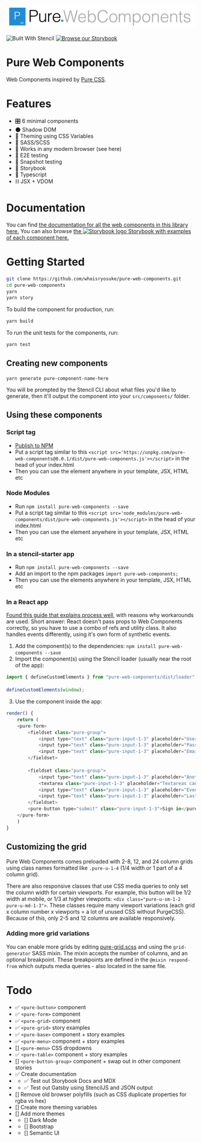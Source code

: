 <a href="https://pure-web-components.netlify.com/"><img src="Pure Web Components - Horizontal.png" alt="Pure Web Components Logo"></a>

![Built With Stencil](https://img.shields.io/badge/-Built%20With%20Stencil-16161d.svg?logo=data%3Aimage%2Fsvg%2Bxml%3Bbase64%2CPD94bWwgdmVyc2lvbj0iMS4wIiBlbmNvZGluZz0idXRmLTgiPz4KPCEtLSBHZW5lcmF0b3I6IEFkb2JlIElsbHVzdHJhdG9yIDE5LjIuMSwgU1ZHIEV4cG9ydCBQbHVnLUluIC4gU1ZHIFZlcnNpb246IDYuMDAgQnVpbGQgMCkgIC0tPgo8c3ZnIHZlcnNpb249IjEuMSIgaWQ9IkxheWVyXzEiIHhtbG5zPSJodHRwOi8vd3d3LnczLm9yZy8yMDAwL3N2ZyIgeG1sbnM6eGxpbms9Imh0dHA6Ly93d3cudzMub3JnLzE5OTkveGxpbmsiIHg9IjBweCIgeT0iMHB4IgoJIHZpZXdCb3g9IjAgMCA1MTIgNTEyIiBzdHlsZT0iZW5hYmxlLWJhY2tncm91bmQ6bmV3IDAgMCA1MTIgNTEyOyIgeG1sOnNwYWNlPSJwcmVzZXJ2ZSI%2BCjxzdHlsZSB0eXBlPSJ0ZXh0L2NzcyI%2BCgkuc3Qwe2ZpbGw6I0ZGRkZGRjt9Cjwvc3R5bGU%2BCjxwYXRoIGNsYXNzPSJzdDAiIGQ9Ik00MjQuNywzNzMuOWMwLDM3LjYtNTUuMSw2OC42LTkyLjcsNjguNkgxODAuNGMtMzcuOSwwLTkyLjctMzAuNy05Mi43LTY4LjZ2LTMuNmgzMzYuOVYzNzMuOXoiLz4KPHBhdGggY2xhc3M9InN0MCIgZD0iTTQyNC43LDI5Mi4xSDE4MC40Yy0zNy42LDAtOTIuNy0zMS05Mi43LTY4LjZ2LTMuNkgzMzJjMzcuNiwwLDkyLjcsMzEsOTIuNyw2OC42VjI5Mi4xeiIvPgo8cGF0aCBjbGFzcz0ic3QwIiBkPSJNNDI0LjcsMTQxLjdIODcuN3YtMy42YzAtMzcuNiw1NC44LTY4LjYsOTIuNy02OC42SDMzMmMzNy45LDAsOTIuNywzMC43LDkyLjcsNjguNlYxNDEuN3oiLz4KPC9zdmc%2BCg%3D%3D&colorA=16161d&style=flat-square) [![Browse our Storybook](https://github.com/storybookjs/brand/raw/master/badge/badge-storybook.svg?sanitize=true)](https://pure-web-components-storybook.netlify.com/)

# Pure Web Components

Web Components inspired by [Pure CSS](https://purecss.io).

# Features

- 🎛 6 minimal components
- 🌑 Shadow DOM
- 🎨 Theming using CSS Variables
- 💄 SASS/SCSS
- 🌲 Works in any modern browser (see here)
- 📲 E2E testing
- 📸 Snapshot testing
- 📘 Storybook
- 🔷 Typescript
- ⛓ JSX + VDOM

# Documentation

You can find [the documentation for all the web components in this library here.](https://pure-web-components.netlify.com/) You can also browse [the ![Storybook logo](https://github.com/storybookjs/brand/raw/master/icon/icon-storybook-default.svg?sanitize=true) Storybook with examples of each component here.](https://pure-web-components-storybook.netlify.com/)

# Getting Started

```bash
git clone https://github.com/whoisryosuke/pure-web-components.git
cd pure-web-components
yarn
yarn story
```

To build the component for production, run:

```bash
yarn build
```

To run the unit tests for the components, run:

```bash
yarn test
```

## Creating new components

`yarn generate pure-component-name-here`

You will be prompted by the Stencil CLI about what files you'd like to generate, then it'll output the component into your `src/components/` folder.

## Using these components

### Script tag

- [Publish to NPM](https://docs.npmjs.com/getting-started/publishing-npm-packages)
- Put a script tag similar to this `<script src='https://unpkg.com/pure-web-components@0.0.1/dist/pure-web-components.js'></script>` in the head of your index.html
- Then you can use the element anywhere in your template, JSX, HTML etc

### Node Modules

- Run `npm install pure-web-components --save`
- Put a script tag similar to this `<script src='node_modules/pure-web-components/dist/pure-web-components.js'></script>` in the head of your index.html
- Then you can use the element anywhere in your template, JSX, HTML etc

### In a stencil-starter app

- Run `npm install pure-web-components --save`
- Add an import to the npm packages `import pure-web-components;`
- Then you can use the elements anywhere in your template, JSX, HTML etc

### In a React app

[Found this guide that explains process well](https://github.com/alesgenova/stenciljs-in-react), with reasons why workarounds are used. Short answer: React doesn't pass props to Web Components correctly, so you have to use a combo of refs and utility class. It also handles events differently, using it's own form of synthetic events.

1. Add the component(s) to the dependencies: `npm install pure-web-components --save`
2. Import the component(s) using the Stencil loader (usually near the root of the app):

```js
import { defineCustomElements } from "pure-web-components/dist/loader";

defineCustomElements(window);
```

3. Use the component inside the app:

```js
render() {
    return (
    <pure-form>
        <fieldset class="pure-group">
            <input type="text" class="pure-input-1-3" placeholder="Username">
            <input type="text" class="pure-input-1-3" placeholder="Password">
            <input type="text" class="pure-input-1-3" placeholder="Email">
        </fieldset>

        <fieldset class="pure-group">
            <input type="text" class="pure-input-1-3" placeholder="Another Group">
            <textarea class="pure-input-1-3" placeholder="Textareas can work here too"></textarea>
            <input type="text" class="pure-input-1-3" placeholder="Even More Stuff">
            <input type="text" class="pure-input-1-3" placeholder="Last Item">
        </fieldset>
        <pure-button type="submit" class="pure-input-1-3">Sign in</pure-button>
    </pure-form>
    )
}
```

## Customizing the grid

Pure Web Components comes preloaded with 2-8, 12, and 24 column grids using class names formatted like `.pure-u-1-4` (1/4 width or 1 part of a 4 column grid).

There are also responsive classes that use CSS media queries to only set the column width for certain viewports. For example, this button will be 1/2 width at mobile, or 1/3 at higher viewports: `<div class="pure-u-sm-1-2 pure-u-md-1-3">`. These classes require many viewport variations (each grid x column number x viewports = a lot of unused CSS without PurgeCSS). Because of this, only 2-5 and 12 columns are available responsively.

### Adding more grid variations

You can enable more grids by editing [pure-grid.scss](src/components/pure-grid/pure-grid.scss) and using the `grid-generator` SASS mixin. The mixin accepts the number of columns, and an optional breakpoint. These breakpoints are defined in the `@mixin respond-from` which outputs media queries - also located in the same file.

# Todo

- ✅ `<pure-button>` component
- ✅ `<pure-form>` component
- ✅ `<pure-grid>` component
- ✅ `<pure-grid>` story examples
- ✅ `<pure-base>` component + story examples
- ✅ `<pure-menu>` component + story examples
- [] `<pure-menu>` CSS dropdowns
- ✅ `<pure-table>` component + story examples
- [] `<pure-button-group>` component + swap out in other component stories
- ✅ Create documentation
- - ✅ Test out Storybook Docs and MDX
- - ✅ Test out Gatsby using StencilJS and JSON output
- [] Remove old browser polyfills (such as CSS duplicate properties for rgba vs hex)
- [] Create more theming variables
- [] Add more themes
- - [] Dark Mode
- - [] Bootstrap
- - [] Semantic UI
